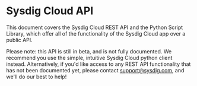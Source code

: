 # Sysdig Cloud API

This document covers the Sysdig Cloud REST API and the Python Script Library, which offer all of the functionality of the Sysdig Cloud app over a public API. 

Please note: this API is still in beta, and is not fully documented. We recommend you use the simple, intuitive Sysdig Cloud python client instead. Alternatively, if you'd like access to any REST API functionality that has not been documented yet, please contact support@sysdig.com, and we'll do our best to help!
